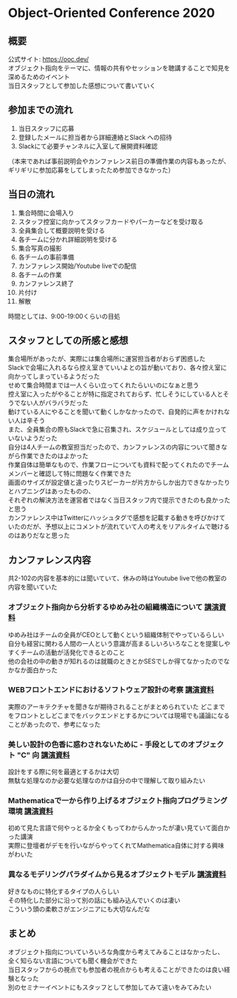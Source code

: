 # Object-Oriented Conference 2020

## 概要

公式サイト: <https://ooc.dev/>  
オブジェクト指向をテーマに、情報の共有やセッションを聴講することで知見を深めるためのイベント  
当日スタッフとして参加した感想について書いていく  

## 参加までの流れ

1. 当日スタッフに応募
1. 登録したメールに担当者から詳細連絡とSlack への招待
1. Slackにて必要チャンネルに入室して展開資料確認

（本来であれば事前説明会やカンファレンス前日の準備作業の内容もあったが、ギリギリに参加応募をしてしまったため参加できなかった）  

## 当日の流れ

1. 集合時間に会場入り
1. スタッフ控室に向かってスタッフカードやパーカーなどを受け取る
1. 全員集合して概要説明を受ける
1. 各チームに分かれ詳細説明を受ける
1. 集合写真の撮影
1. 各チームの事前準備
1. カンファレンス開始/Youtube liveでの配信
1. 各チームの作業
1. カンファレンス終了
1. 片付け
1. 解散

時間としては、9:00-19:00くらいの目処

## スタッフとしての所感と感想

集合場所があったが、実際には集合場所に運営担当者がおらず困惑した  
Slackで会場に入れるなら控え室きていいよとの旨が動いており、各々控え室に向かってしまっているようだった  
せめて集合時間までは一人くらい立ってくれたらいいのになぁと思う  
控え室に入ったがやることが特に指定されておらず、忙しそうにしている人とそうでない人がバラバラだった  
動けている人にやることを聞いて動くしかなかったので、自発的に声をかけれない人は辛そう  
また、全員集合の際もSlackで急に召集され、スケジュールとしては成り立っていないようだった  
自分は4人チームの教室担当だったので、カンファレンスの内容について聞きながら作業できたのはよかった  
作業自体は簡単なもので、作業フローについても資料で配ってくれたのでチームメンバーと確認して特に問題なく作業できた  
画面のサイズが設定値と違ったりスピーカーが片方からしか出力できなかったりとハプニングはあったものの、  
それぞれの解決方法を運営者ではなく当日スタッフ内で提示できたのも良かったと思う  
カンファレンス中はTwitterにハッシュタグで感想を記載する動きを呼びかけていたのだが、予想以上にコメントが流れていて人の考えをリアルタイムで聴けるのはありだなと思った  

## カンファレンス内容

共2-102の内容を基本的には聞いていて、休みの時はYoutube liveで他の教室の内容を聞いていた  

### オブジェクト指向から分析するゆめみ社の組織構造について [講演資料](https://speakerdeck.com/clown0082/analyzing-yumemis-organizational-structure-from-object-oriented-perspective)

ゆめみ社はチームの全員がCEOとして動くという組織体制でやっているらしい  
自分も経営に関わる人間の一人という意識が高まるしいろいろなことを提案しやすくチームの活動が活発化できるとのこと  
他の会社の中の動きが知れるのは就職のときとかSESでしか得てなかったのでなかなか面白かった

### WEBフロントエンドにおけるソフトウェア設計の考察 [講演資料](https://speakerdeck.com/tooppoo/consideration-of-software-design-in-web-front-end)

実際のアーキテクチャを聞きなが期待されることがまとめられていた
どこまでをフロントとしどこまでをバックエンドとするかについては現場でも議論になることがあったので、参考になった  

### 美しい設計の色香に惑わされないために - 手段としてのオブジェクト "C" 向 [講演資料](https://speakerdeck.com/miyakelp/mei-siishe-ji-falsese-xiang-nihuo-wasarenaitameni-shou-duan-tositefalseobuziekuto-c-xiang)

設計をする際に何を最適とするかは大切  
無駄な処理なのか必要な処理なのかは自分の中で理解して取り組みたい

### Mathematicaで一から作り上げるオブジェクト指向プログラミング環境 [講演資料](https://www.slideshare.net/kobayashikorio/oocon2020-presentation-slide-kozukorio)

初めて見た言語で何やっとるか全くもってわからんかったが凄い見ていて面白かった講演  
実際に登壇者がデモを行いながらやってくれてMathematica自体に対する興味がわいた

### 異なるモデリングパラダイムから見るオブジェクトモデル [講演資料](https://speakerdeck.com/a_suenami/yi-narumoderinguparadaimukarajian-rumoderingufalsekan-suo-number-ooc-2020)

好きなものに特化するタイプの人らしい  
その特化した部分に沿って別の話にも組み込んでいくのは凄い  
こういう頭の柔軟さがエンジニアにも大切なんだな

## まとめ

オブジェクト指向についていろいろな角度から考えてみることはなかったし、  
全く知らない言語についても聞く機会ができた  
当日スタッフからの視点でも参加者の視点からも考えることができたのは良い経験となった  
別のセミナーイベントにもスタッフとして参加してみて違いをみてみたい  
